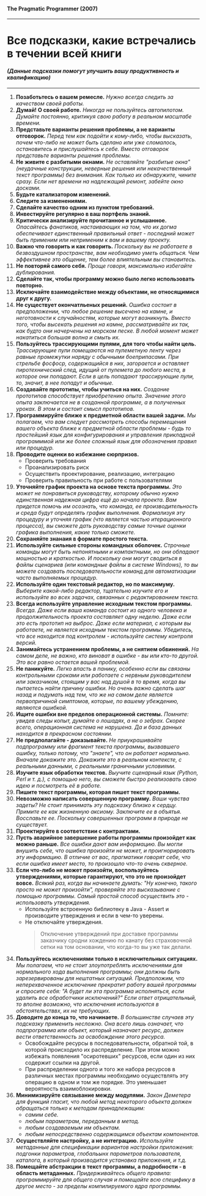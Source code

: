 #### The Pragmatic Programmer (2007)

------------------------------------

# Все подсказки, какие встречались в течении всей книги

#### _(Данные подсказки помогут улучшить вашу продуктивность и квалификацию)_

-----------------------------------------------------------------------------

1. **Позаботьтесь о вашем ремесле.** _Нужно всегда следить за качеством своей работы._
2. **Думай! О своей работе.** _Никогда не пользуйтесь автопилотом. Думайте постоянно, 
     критикуя свою работу в реальном масштабе времени._
3. **Представьте варианты решения проблемы, а не варианты отговорок.** _Перед тем как подойти к кому-либо, 
     чтобы высказать, почем что-либо не может быть сделано или уже сломалось, остановитесь и прислушайтесь 
     к себе. Вместо отговорок представьте варианты решения проблемы._
4. **Не живите с разбитыми окнами.** _Не оставляйте "разбитые окна" (неудачные конструкции, неверные решения 
     или некачественный текст программы) без внимания. Как только их обнаружите, чините сразу. Если нет 
     времени на надлежащий ремонт, забейте окно досками._
5. **Будьте катализатором изменений.**
6. **Следите за изменениями.**
7. **Сделайте качество одним из пунктом требований.**
8. **Инвестируйте регулярно в ваш портфель знаний.**
9. **Критически анализируйте прочитанное и услышанное.** _Опасайтесь фанатиков, настаивающих на том, 
     что их догма обеспечивает единственный правильный ответ - последний может быть применим или 
     неприменим к вам и вашему проекту._
10. **Важно что говорить и как говорить.** _Поскольку вы не работаете в безвоздушном пространстве, вам 
      необходимо уметь общаться. Чем эффективнее это общение, тем более влиятельным вы становитесь._
11. **Не повторяй самого себя.** _Проще говоря, максимально избегайте дублирования._
12. **Сделайте так, чтобы программу можно было легко использовать повторно.**
13. **Исключайте взаимодействие между объектами, не относящимися друг к другу.**
14. **Не существует окончатльеных решений.** _Ошибка состоит в предположении, что любое решение высечено 
      на камне, и неготовности к случайностям, которые могут возникнуть. Вместо того, чтобы высекать 
      решения на камне, рассматривайте их так, как будто они начерчены на морском песке. В любой момент 
      может накатиться большая волна и смыть их._
15. **Пользуйтесь трассирующими пулями, для того чтобы найти цель.** _Трассирующие пули помещаются на 
      пулеметную ленту через равные промежутки наряду с обычными боеприпасами. При стрельбе фосфоср, 
      содержащийся в них, загорается и оставляет пиротехнический след, идущий от пулемета до любого места, 
      в которое они попадают. Если в цель попадают трассирующие пули, то, значит, в нее попадут и обычные._
16. **Создавайте прототипы, чтобы учиться на них.** _Создание прототипов способствует приобретению опыта. 
      Значение этого опыта заключается не в созданной программе, а в полученных уроках. В этом и состоит 
      смысл прототипов._
17. **Программируйте ближе к предметной области вашей задачи.** _Мы полагаем, что вам следует рассмотреть 
      способы перемещения вашего объекта ближе к предметной области проблемы - будь то простейший язык 
      для конфигурирования и управления прикладной программмой или же более сложный язык для обозначения 
      правил или процедур._
18. **Проводите оценки во избежание сюрпризов.**
      - Проверить требования
      - Проанализировать риск
      - Осуществить проектирование, реализацию, интеграцию
      - Проверить правильность при работе с пользователями
19. **Уточняйте график проекта на основе текста программы.** _Это может не понравиться руководству, которому 
      обычно нужно единственная надежная цифра ещё до начала проекта. Вам придется помочь им осознать, 
      что команда, ее производительность и среда будут определять график выполнения. Формализуя эту процедуру
      и уточняя график (что является частью итерационного процесса), вы сможете дать руководству самые 
      точные оценки графика выполнения, какие только сможете._
20. **Сохраняйте знанаия в формате простого текста.**
21. **Используйте сильные стороны командных оболочек.** _Строчные команды могут быть непонятными
      и компактными, но они обладают мошностью и краткостью. И поскольку они могут сводиться в файлы 
      сценариев (или командные файлы в системе Windows), то вы можете создавать последовательности 
      команд для автоматизации часто выполняемых процедур._
22. **Используйте один текстовый редактор, но по максимуму.** _Выберите какой-либо редактор, тщательно 
      изучите его и используйте во всех задачах, связанных с редактированием текста._
23. **Всегда используйте управление исходным текстом программы.** _Всегда. Даже если ваша команда состоит из 
      одного человека и продолжительность проекта составляет одну неделю. Даже если это есть прототип на 
      выброс. Даже если материал, с которым вы работаете, не является исходным текстом программы. 
      Убедитесь, что все находится под контролем - используйте систему контроля версий._
24. **Занимайтесь устранением проблемы, а не снятием обвинений.** _На самом деле, не важно, кто виноват 
      в ошибке - вы или кто-то другой. Это все равно остается вашей проблемой._
25. **Не паникуйте.** _Легко впасть в панику, особенно если вы связаны контрольными сроками или работаете 
      с нервным руководителем или заказчиком, стоящим у вас над душой в то время, когда вы пытаетесь найти 
      причину ошибки. Но очень важно сделать шаг назад и подумать над тем, что же на самом деле является 
      первопричиной симптомов, которые, по вашему убеждению, являются ошибкой._
26. **Ищите ошибки вне пределов операционной системы.** _Помните: увидев следы копыт, думайте о лошадях, 
      а не о зебрах. Скорее всего, операционная система не нарушена. Да и база данных находится в прекрасном 
      состоянии._
27. **Не предполагайте - доказывайте.** _Не приукрашивайте подпрограмму или фрагмент текста программы, 
      вызвавшего ошибку, только потому, что "знаете", что он работает нормально. Вначале докажите это. 
      Докажите это в реальном контексте, с реальными данными, с реальными граничными условиями._
28. **Изучите язык обработки текстов.** _Выучите сценарный язык (Python, Perl и т. д.), с помощью него, 
      вы сможете быстро реализовать свою идею и посмотреть её в работе._
29. **Пишите текст программы, которая пишет текст программы.**
30. **Невозможно написать совершенную программу.** _Ваши чувства задеты? Не стоит принимать эту подсказку 
      близко к сердцу. Примите ее как жизненную аксиому. Заключите ее в объятья. Восславьте ее. Поскольку 
      совершенных программ в природе не существует._
31. **Проектируйте в соответствии с контрактами.**
32. **Пусть аварийное завершение работы программы произойдет как можно раньше.** _Все ошибки дают вам 
      информацию. Вы могли внушить себе, что ошибка произойти не может, и проигнорировать эту информацию. 
      В отличие от вас, прагматики говорят себе, что если ошибка имеет место, то произошло что-то очень 
      скверное._
33. **Если что-либо не может произойти, воспользуйтесь утверждениями, которые гарантируют, 
      что это не произойдет вовсе.** _Всякий раз, когда вы начинаете думать: "Ну конечно, 
      такого просто не может произойти", проверяйте это высказывание с помощью программы. 
      Самый простой способ осуществить это - использовать утверждения._
      - Используйте встроенную библиотеку в Java - Assert и производите утверждения и если в чем-то уверены.
      - Не отключайте утверждения. 
        > Отключение утверждений при доставке программы заказчику сродни хождению 
          по канату без страховочной сетки на том основании, что когда-то вы уже так делали.
34. **Пользуйтесь исключениями только в исключительных ситуациях.** _Мы полагаем, что не стоит 
      злоупотреблять исключениями для нормального хода выполнения программы; они должны быть 
      зарезервированы для нештатных ситуацмй. Предположим, что неперехваченное исключение прекратит 
      работу вашей программы и спросите себя: "А будет ли эта программа исполняться, если удалить 
      все обработчики исключений?" Если ответ отрицательный, то вполне возможно, что исключения 
      используются в обстоятельстввх, их не требующих._
35. **Доводите до конца то, что начинаете.** _В большинстве случаев эту подсказку применить несложно. 
      Она всего лишь означает, что подпрограмма или объект, который назначает ресурс, должен вести 
      ответственность за освобождение этого ресурса._
      - Освобождайте ресурсы в последовательности, обратной той, в которой происходило их распределение. При 
        этом можно избежать появления "осиротевших" ресурсов, если один из них содержит ссылки на другой.
      - При распределении одного и того же набора ресурсов в различных местах программы необходимо 
        осуществлять эту операцию в одном и том же порядке. Это уменьшает вероятность взаимоблокировки.
36. **Минимизируйте связывание между модулями.** _Закон Деметера для функций гласит, что любой метод 
      некоторого объекта должен обращаться только к методам принадлежащим:_
      - _самим себе._
      - _любым параметрам, переданным в метод._
      - _любым создаваемым им объектам._
      - _любым непосредственно содержащимся объектам компонентов._
37. **Осуществляйте настройку, а не интеграцию.** _Используйте метаданные для спецификации вариантов 
      настройки приложения: подгонки параметров, глобальынх параметров пользователя, каталога, в который 
      производится установка приложения, и т.д._
38. **Помещайте абстракции в текст программы, а подробности - в область метаданных.** _Придерживайтесь 
      общего правила: программируйте для общего случая и помещайте всю специфику в другое место - за 
      пределы компилируемого ядра программы._
